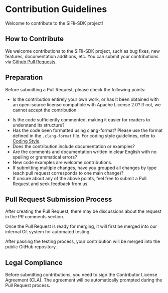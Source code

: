 
# Contribution Guidelines

Welcome to contribute to the SiFli-SDK project!

## How to Contribute

We welcome contributions to the SiFli-SDK project, such as bug fixes, new features, documentation additions, etc. You can submit your contributions via [Github Pull Requests](https://github.com/OpenSiFli/SiFli-SDK/pulls).

## Preparation

Before submitting a Pull Request, please check the following points:

- Is the contribution entirely your own work, or has it been obtained with an open-source license compatible with Apache License 2.0? If not, we cannot accept the contribution.
<!-- - Does the code documentation meet the documentation requirements? -->
- Is the code sufficiently commented, making it easier for readers to understand its structure?
- Has the code been formatted using clang-format? Please use the format defined in the `.clang-format` file. For coding style guidelines, refer to [Coding Style](coding_style.md).
- Does the contribution include documentation or examples?
- Are the comments and documentation written in clear English with no spelling or grammatical errors?
- New code examples are welcome contributions.
- If submitting multiple changes, have you grouped all changes by type (each pull request corresponds to one main change)?
- If unsure about any of the above points, feel free to submit a Pull Request and seek feedback from us.

## Pull Request Submission Process

After creating the Pull Request, there may be discussions about the request in the PR comments section.

Once the Pull Request is ready for merging, it will first be merged into our internal Git system for automated testing.

After passing the testing process, your contribution will be merged into the public GitHub repository.

## Legal Compliance

Before submitting contributions, you need to sign the Contributor License Agreement (CLA). The agreement will be automatically prompted during the Pull Request process.
